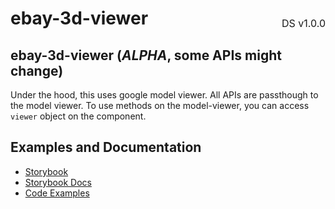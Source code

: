 <h1 style='display: flex; justify-content: space-between; align-items: center;'>
    <span>
        ebay-3d-viewer
    </span>
    <span style='font-weight: normal; font-size: medium; margin-bottom: -15px;'>
        DS v1.0.0
    </span>
</h1>

## ebay-3d-viewer (_ALPHA_, some APIs might change)

Under the hood, this uses google model viewer. All APIs are passthough to the model viewer. To use methods on the model-viewer, you can access `viewer` object on the component.

## Examples and Documentation

- [Storybook](https://ebay.github.io/ebayui-core/?path=/story/media-ebay-3d-viewer)
- [Storybook Docs](https://ebay.github.io/ebayui-core/?path=/docs/media-ebay-3d-viewer)
- [Code Examples](https://github.com/eBay/ebayui-core/tree/master/src/components/ebay-3d-viewer/examples)
